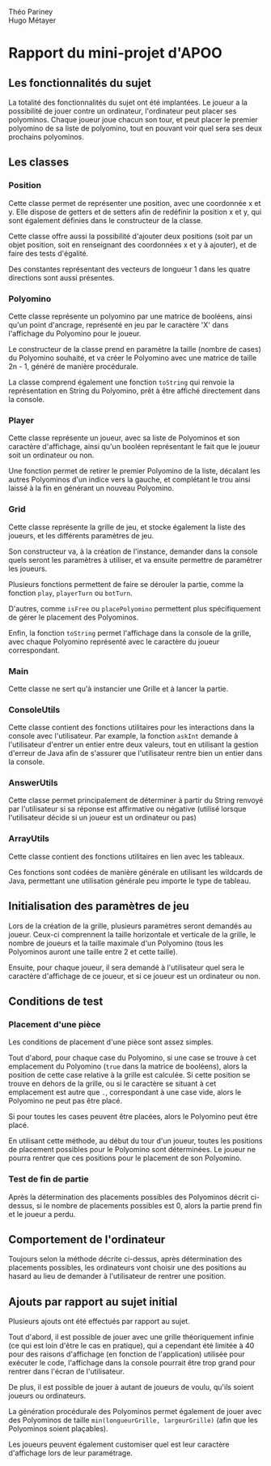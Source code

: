 Théo Pariney  
Hugo Métayer

# Rapport du mini-projet d'APOO

## Les fonctionnalités du sujet

La totalité des fonctionnalités du sujet ont été implantées.
Le joueur a la possibilité de jouer contre un ordinateur, l'ordinateur peut placer
ses polyominos. Chaque joueur joue chacun son tour, et peut placer le premier polyomino
de sa liste de polyomino, tout en pouvant voir quel sera ses deux prochains polyominos.

## Les classes
### Position
Cette classe permet de représenter une position, avec une coordonnée x et y.
Elle dispose de getters et de setters afin de redéfinir la position x et y, qui sont également
définies dans le constructeur de la classe.  
  
Cette classe offre aussi la possibilité d'ajouter deux positions (soit par un objet position,
soit en renseignant des coordonnées x et y à ajouter), et de faire des tests d'égalité.  
  
Des constantes représentant des vecteurs de longueur 1 dans les quatre directions sont aussi présentes.

### Polyomino
Cette classe représente un polyomino par une matrice de booléens, ainsi qu'un point d'ancrage,
représenté en jeu par le caractère 'X' dans l'affichage du Polyomino pour le joueur.  
  
Le constructeur de la classe prend en paramètre la taille (nombre de cases) du Polyomino
souhaité, et va créer le Polyomino avec une matrice de taille 2n - 1, généré de manière
procédurale.  
  
La classe comprend également une fonction `toString` qui renvoie la représentation en String
du Polyomino, prêt à être affiché directement dans la console.

### Player
Cette classe représente un joueur, avec sa liste de Polyominos et son caractère d'affichage,
ainsi qu'un booléen représentant le fait que le joueur soit un ordinateur ou non.

Une fonction permet de retirer le premier Polyomino de la liste, décalant les autres
Polyominos d'un indice vers la gauche, et complétant le trou ainsi laissé à la fin en
générant un nouveau Polyomino.

### Grid
Cette classe représente la grille de jeu, et stocke également la liste des joueurs, et les
différents paramètres de jeu.  
  
Son constructeur va, à la création de l'instance, demander dans la console quels seront les
paramètres à utiliser, et va ensuite permettre de paramétrer les joueurs.  
  
Plusieurs fonctions permettent de faire se dérouler la partie, comme la fonction `play`,
`playerTurn` ou `botTurn`.  
  
D'autres, comme `isFree` ou `placePolyomino` permettent plus spécifiquement de gérer le
placement des Polyominos.  
  
Enfin, la fonction `toString` permet l'affichage dans la console de la grille, avec chaque
Polyomino représenté avec le caractère du joueur correspondant.

### Main
Cette classe ne sert qu'à instancier une Grille et à lancer la partie.

### ConsoleUtils
Cette classe contient des fonctions utilitaires pour les interactions dans la console avec
l'utilisateur. Par example, la fonction `askInt` demande à l'utilisateur d'entrer un entier
entre deux valeurs, tout en utilisant la gestion d'erreur de Java afin de s'assurer que
l'utilisateur rentre bien un entier dans la console.

### AnswerUtils
Cette classe permet principalement de déterminer à partir du String renvoyé par l'utilisateur
si sa réponse est affirmative ou négative (utilisé lorsque l'utilisateur décide si un
joueur est un ordinateur ou pas)

### ArrayUtils
Cette classe contient des fonctions utilitaires en lien avec les tableaux.  
  
Ces fonctions sont codées de manière générale en utilisant les wildcards de Java, permettant
une utilisation générale peu importe le type de tableau.

## Initialisation des paramètres de jeu

Lors de la création de la grille, plusieurs paramètres seront demandés au joueur. Ceux-ci
comprennent la taille horizontale et verticale de la grille, le nombre de joueurs et la
taille maximale d'un Polyomino (tous les Polyominos auront une taille entre 2 et cette taille).  
  
Ensuite, pour chaque joueur, il sera demandé à l'utilisateur quel sera le caractère d'affichage
de ce joueur, et si ce joueur est un ordinateur ou non.

## Conditions de test
### Placement d'une pièce
Les conditions de placement d'une pièce sont assez simples.  
  
Tout d'abord, pour chaque case du Polyomino, si une case se trouve à cet emplacement du
Polyomino (`true` dans la matrice de booléens), alors la position de cette case relative
à la grille est calculée. Si cette position se trouve en dehors de la grille, ou si le
caractère se situant à cet emplacement est autre que `.`, correspondant à une case vide,
alors le Polyomino ne peut pas être placé.  
  
Si pour toutes les cases peuvent être placées, alors le Polyomino peut être placé.

En utilisant cette méthode, au début du tour d'un joueur, toutes les positions de placement
possibles pour le Polyomino sont déterminées. Le joueur ne pourra rentrer que ces positions
pour le placement de son Polyomino.

### Test de fin de partie
Après la détermination des placements possibles des Polyominos décrit ci-dessus, si le
nombre de placements possibles est 0, alors la partie prend fin et le joueur a perdu.

## Comportement de l'ordinateur
Toujours selon la méthode décrite ci-dessus, après détermination des placements possibles,
les ordinateurs vont choisir une des positions au hasard au lieu de demander à l'utilisateur
de rentrer une position.

## Ajouts par rapport au sujet initial
Plusieurs ajouts ont été effectués par rapport au sujet.  
  
Tout d'abord, il est possible
de jouer avec une grille théoriquement infinie (ce qui est loin d'être le cas en pratique),
qui a cependant été limitée à 40 pour des raisons d'affichage (en fonction de l'application)
utilisée pour exécuter le code, l'affichage dans la console pourrait être trop grand pour
rentrer dans l'écran de l'utilisateur.  
  
De plus, il est possible de jouer à autant de joueurs de voulu, qu'ils soient joueurs ou
ordinateurs.  
  
La génération procédurale des Polyominos permet également de jouer avec des Polyominos de
taille `min(longueurGrille, largeurGrille)` (afin que les Polyominos soient plaçables).  
  
Les joueurs peuvent également customiser quel est leur caractère d'affichage lors de leur
paramétrage.